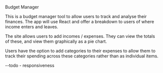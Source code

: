 Budget Manager


This is a budget manager tool to allow users to track and analyse their finances.
The app will use React and offer a breakdown to users of where income enters and leaves.


The site allows users to add incomes / expenses. They can view the totals of these, and view them graphically as a pie chart.

Users have the option to add categories to their expenses to allow them to track their spending across these categories rather than as individual items.


--todo - responsiveness


